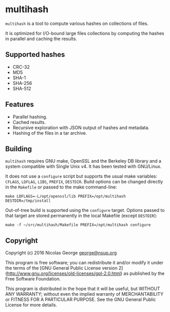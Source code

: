multihash
=========

`multihash` is a tool to compute various hashes on collections of files.

It is optimized for I/O-bound large files collections by computing the
hashes in parallel and caching the results.

Supported hashes
----------------

* CRC-32
* MD5
* SHA-1
* SHA-256
* SHA-512

Features
--------

* Parallel hashing.
* Cached results.
* Recursive exploration with JSON output of hashes and metadata.
* Hashing of the files in a tar archive.

Building
--------

`multihash` requires GNU make, OpenSSL and the Berkeley DB library and a
system compatible with Single Unix v4. It has been tested with GNU/Linux.

It does not use a `configure` script but supports the usual make variables:
`CFLAGS`, `LDFLAG`, `LIBS`, `PREFIX`, `DESTDIR`. Build options can be
changed directly in the `Makefile` or passed to the make command-line:

```
make LDFLAGS=-L/opt/openssl/lib PREFIX=/opt/multihash DESTDIR=/tmp/install
```

Out-of-tree build is supported using the `configure` target. Options passed
to that target are stored permanently in the local Makefile (except
`DESTDIR`):

```
make -f ~/src/multihash/Makefile PREFIX=/opt/multihash configure
```

Copyright
---------

Copyright (c) 2016 Nicolas George <george@nsup.org>

This program is free software; you can redistribute it and/or modify it
under the terms of the [GNU General Public License version 2]
(http://www.gnu.org/licenses/old-licenses/gpl-2.0.html)
as published
by the Free Software Foundation.

This program is distributed in the hope that it will be useful, but
WITHOUT ANY WARRANTY; without even the implied warranty of
MERCHANTABILITY or FITNESS FOR A PARTICULAR PURPOSE.
See the GNU General Public License for more details.

